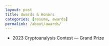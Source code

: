 ```yaml
---
layout: post
title: Awards & Honors
categories: [resume, awards]
permalink: /about/awards/
---
```


- 2023 Cryptoanalysis Contest — Grand Prize
